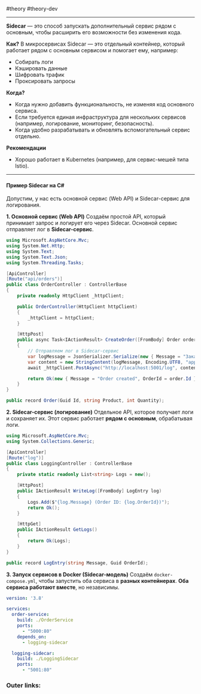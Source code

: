 #theory #theory-dev
 
---
**Sidecar** — это способ запускать дополнительный сервис рядом с основным, чтобы расширить его возможности без изменения кода.

**Как?**
В микросервисах Sidecar — это отдельный контейнер, который работает рядом с основным сервисом и помогает ему, например:
- Собирать логи
- Кэшировать данные
- Шифровать трафик
- Проксировать запросы

**Когда?**
- Когда нужно добавить функциональность, не изменяя код основного сервиса.
- Если требуется единая инфраструктура для нескольких сервисов (например, логирование, мониторинг, безопасность).
- Когда удобно разрабатывать и обновлять вспомогательный сервис отдельно.

**Рекомендации**
- Хорошо работает в Kubernetes (например, для сервис-мешей типа Istio).


---

#### **Пример Sidecar на C#**

Допустим, у нас есть основной сервис (Web API) и Sidecar-сервис для логирования.

**1. Основной сервис (Web API)**
Создаём простой API, который принимает запрос и логирует его через Sidecar.
Основной сервис отправляет лог в **Sidecar-сервис**.
```csharp
using Microsoft.AspNetCore.Mvc;
using System.Net.Http;
using System.Text;
using System.Text.Json;
using System.Threading.Tasks;

[ApiController]
[Route("api/orders")]
public class OrderController : ControllerBase
{
    private readonly HttpClient _httpClient;

    public OrderController(HttpClient httpClient)
    {
        _httpClient = httpClient;
    }

    [HttpPost]
    public async Task<IActionResult> CreateOrder([FromBody] Order order)
    {
        // Отправляем лог в Sidecar-сервис
        var logMessage = JsonSerializer.Serialize(new { Message = "Заказ создан", OrderId = order.Id });
        var content = new StringContent(logMessage, Encoding.UTF8, "application/json");
        await _httpClient.PostAsync("http://localhost:5001/log", content);

        return Ok(new { Message = "Order created", OrderId = order.Id });
    }
}

public record Order(Guid Id, string Product, int Quantity);
```

**2. Sidecar-сервис (логирование)**
Отдельное API, которое получает логи и сохраняет их.
Этот сервис работает **рядом с основным**, обрабатывая логи.
```csharp
using Microsoft.AspNetCore.Mvc;
using System.Collections.Generic;

[ApiController]
[Route("log")]
public class LoggingController : ControllerBase
{
    private static readonly List<string> Logs = new();

    [HttpPost]
    public IActionResult WriteLog([FromBody] LogEntry log)
    {
        Logs.Add($"{log.Message} (Order ID: {log.OrderId})");
        return Ok();
    }

    [HttpGet]
    public IActionResult GetLogs()
    {
        return Ok(Logs);
    }
}

public record LogEntry(string Message, Guid OrderId);
```

**3. Запуск сервисов в Docker (Sidecar-модель)**
Создаём `docker-compose.yml`, чтобы запустить оба сервиса в **разных контейнерах**.
**Оба сервиса работают вместе**, но независимы.
```yaml
version: '3.8'

services:
  order-service:
    build: ./OrderService
    ports:
      - "5000:80"
    depends_on:
      - logging-sidecar

  logging-sidecar:
    build: ./LoggingSidecar
    ports:
      - "5001:80"
```

### Outer links:

